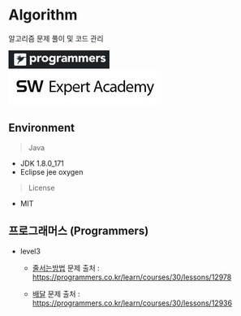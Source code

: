 # Algorithm

알고리즘 문제 풀이 및 코드 관리

![](Programming_site_img/programmers.JPG)
![](Programming_site_img/SW_Expert_Academy.JPG)

## Environment

> Java
  - JDK 1.8.0_171
  - Eclipse jee oxygen

> License
  - MIT

## 프로그래머스 (Programmers)

  * level3

    - [줄서는방법](Programmers/level3/LineRule.java)
    문제 출처 : <https://programmers.co.kr/learn/courses/30/lessons/12978>

    - [배달](Programmers/level3/Delevery.java)
    문제 출처 : <https://programmers.co.kr/learn/courses/30/lessons/12936>
